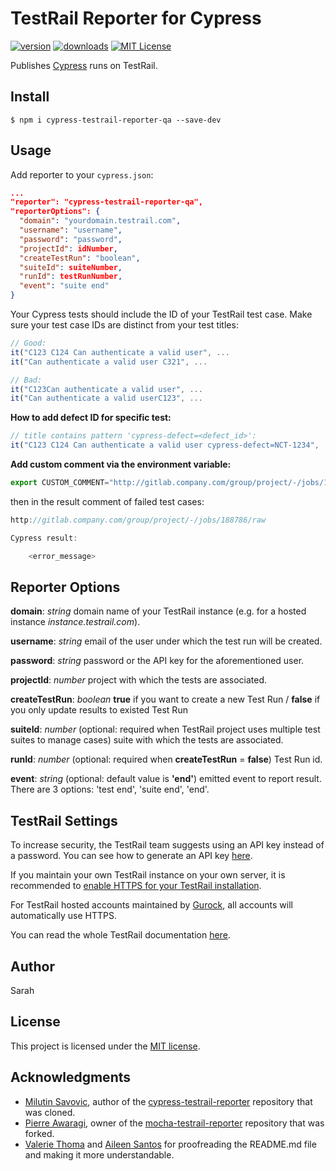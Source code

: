 # TestRail Reporter for Cypress

[![version](https://img.shields.io/npm/v/hanoi-cypress-testrail-reporter.svg)](https://www.npmjs.com/package/hanoi-cypress-testrail-reporter)
[![downloads](https://img.shields.io/npm/dt/hanoi-cypress-testrail-reporter.svg)](https://www.npmjs.com/package/hanoi-cypress-testrail-reporter)
[![MIT License](https://img.shields.io/github/license/vietnq254/hanoi-cypress-testrail-reporter.svg)](https://github.com/vietnq254/hanoi-cypress-testrail-reporter/blob/master/LICENSE.md)

Publishes [Cypress](https://www.cypress.io/) runs on TestRail.

## Install

```shell
$ npm i cypress-testrail-reporter-qa --save-dev
```

## Usage

Add reporter to your `cypress.json`:

```json
...
"reporter": "cypress-testrail-reporter-qa",
"reporterOptions": {
  "domain": "yourdomain.testrail.com",
  "username": "username",
  "password": "password",
  "projectId": idNumber,
  "createTestRun": "boolean",
  "suiteId": suiteNumber,
  "runId": testRunNumber,
  "event": "suite end"
}
```

Your Cypress tests should include the ID of your TestRail test case. Make sure your test case IDs are distinct from your test titles:

```Javascript
// Good:
it("C123 C124 Can authenticate a valid user", ...
it("Can authenticate a valid user C321", ...

// Bad:
it("C123Can authenticate a valid user", ...
it("Can authenticate a valid userC123", ...
```

**How to add defect ID for specific test:**

```Javascript
// title contains pattern 'cypress-defect=<defect_id>':
it("C123 C124 Can authenticate a valid user cypress-defect=NCT-1234", ...
```

**Add custom comment via the environment variable:**
```Javascript
export CUSTOM_COMMENT="http://gitlab.company.com/group/project/-/jobs/188786/raw"
```
then in the result comment of failed test cases:
```Javascript
http://gitlab.company.com/group/project/-/jobs/188786/raw

Cypress result:

    <error_message>
```

## Reporter Options

**domain**: _string_ domain name of your TestRail instance (e.g. for a hosted instance _instance.testrail.com_).

**username**: _string_ email of the user under which the test run will be created.

**password**: _string_ password or the API key for the aforementioned user.

**projectId**: _number_ project with which the tests are associated.

**createTestRun**: _boolean_ **true** if you want to create a new Test Run / **false** if you only update results to existed Test Run

**suiteId**: _number_ (optional: required when TestRail project uses multiple test suites to manage cases) suite with which the tests are associated.

**runId**: _number_ (optional: required when **createTestRun** = **false**) Test Run id.

**event**: _string_ (optional: default value is **'end'**) emitted event to report result. There are 3 options: 'test end', 'suite end', 'end'.

## TestRail Settings

To increase security, the TestRail team suggests using an API key instead of a password. You can see how to generate an API key [here](http://docs.gurock.com/testrail-api2/accessing#username_and_api_key).

If you maintain your own TestRail instance on your own server, it is recommended to [enable HTTPS for your TestRail installation](http://docs.gurock.com/testrail-admin/admin-securing#using_https).

For TestRail hosted accounts maintained by [Gurock](http://www.gurock.com/), all accounts will automatically use HTTPS.

You can read the whole TestRail documentation [here](http://docs.gurock.com/).

## Author

Sarah

## License

This project is licensed under the [MIT license](/LICENSE.md).

## Acknowledgments

* [Milutin Savovic](https://github.com/mickosav), author of the [cypress-testrail-reporter](https://github.com/Vivify-Ideas/cypress-testrail-reporter) repository that was cloned.
* [Pierre Awaragi](https://github.com/awaragi), owner of the [mocha-testrail-reporter](https://github.com/awaragi/mocha-testrail-reporter) repository that was forked.
* [Valerie Thoma](https://github.com/ValerieThoma) and [Aileen Santos](https://github.com/asantos3026) for proofreading the README.md file and making it more understandable.
